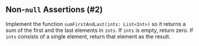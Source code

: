 ## Non-`null` Assertions (#2)

Implement the function `sumFirstAndLast(ints: List<Int>)` so it returns a sum
of the first and the last elements in `ints`. If `ints` is empty, return zero.
If `ints` consists of a single element, return that element as the result.

